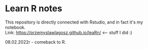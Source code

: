 # Learn R notes
This repository is directly connected with Rstudio, and in fact it's my notebook.  
Link: https://przemyslawlagosz.github.io/leaRn/ <-- stuff I did :)

08.02.2022r - comeback to R.
